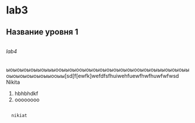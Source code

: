 # lab3
## Название уровня 1
###
####
##### 
######
###### lab4
ыоыоыоыоыыоыыыооыыоыооыоыоыоыоыоыоыоыооыоыоыыыоыоыоыыоыоыоыоыоыоыыооыы[sd[f[ewfk]wefdfsfhuiwehfuewfhwfhuwfwfwsd
<br>
Nikita
<ol>
  <li>hbhbhdkf</li>
  <li>oooooooo</ki>
 </ol>
 <code>
  nikiat
  </code>
  
